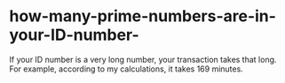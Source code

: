# how-many-prime-numbers-are-in-your-ID-number-
If your ID number is a very long number, your transaction takes that long. For example, according to my calculations, it takes 169 minutes.
